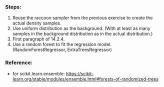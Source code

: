 ### Steps:

1. Reuse the raccoon sampler from the previous exercise to create the actual density samples.
2. Use uniform distribution as the background. (With at least as many samples in the background distribution as in the actual distribution.)
3. First paragraph of 14.2.4.
4. Use a random forest to fit the regression model. (RandomForestRegressor, ExtraTreesRegressor)

### Reference:

 - for scikit.learn.ensemble: https://scikit-learn.org/stable/modules/ensemble.html#forests-of-randomized-trees
